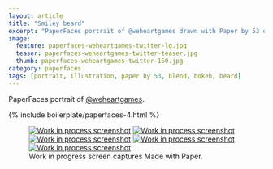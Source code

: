 ```yaml
---
layout: article
title: "Smiley beard"
excerpt: "PaperFaces portrait of @weheartgames drawn with Paper by 53 on an iPad."
image: 
  feature: paperfaces-weheartgames-twitter-lg.jpg
  teaser: paperfaces-weheartgames-twitter-teaser.jpg
  thumb: paperfaces-weheartgames-twitter-150.jpg
category: paperfaces
tags: [portrait, illustration, paper by 53, blend, bokeh, beard]
---
```


PaperFaces portrait of [@weheartgames](http://twitter.com/weheartgames).

{% include boilerplate/paperfaces-4.html %}

<figure class="third">
  <a href="{{ site.url }}/images/paperfaces-weheartgames-process-1-lg.jpg"><img src="{{ site.url }}/images/paperfaces-weheartgames-process-1-600.jpg" alt="Work in process screenshot"></a>
  <a href="{{ site.url }}/images/paperfaces-weheartgames-process-2-lg.jpg"><img src="{{ site.url }}/images/paperfaces-weheartgames-process-2-600.jpg" alt="Work in process screenshot"></a>
  <a href="{{ site.url }}/images/paperfaces-weheartgames-process-3-lg.jpg"><img src="{{ site.url }}/images/paperfaces-weheartgames-process-3-600.jpg" alt="Work in process screenshot"></a>
  <a href="{{ site.url }}/images/paperfaces-weheartgames-process-4-lg.jpg"><img src="{{ site.url }}/images/paperfaces-weheartgames-process-4-600.jpg" alt="Work in process screenshot"></a>
  <a href="{{ site.url }}/images/paperfaces-weheartgames-process-5-lg.jpg"><img src="{{ site.url }}/images/paperfaces-weheartgames-process-5-600.jpg" alt="Work in process screenshot"></a>
  <figcaption>Work in progress screen captures Made with Paper.</figcaption>
</figure>
